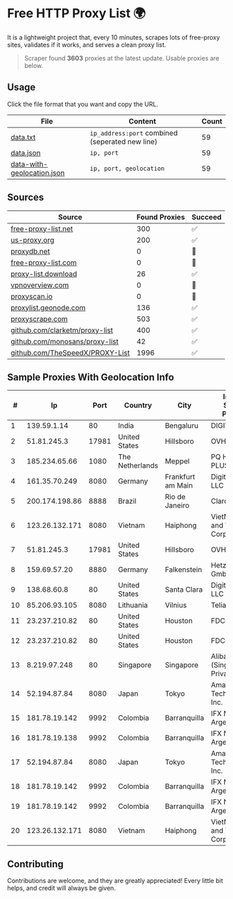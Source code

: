 
# Free HTTP Proxy List 🌍

It is a lightweight project that, every 10 minutes, scrapes lots of free-proxy sites, validates if it works, and serves a clean proxy list.


> Scraper found **3603** proxies at the latest update. Usable proxies are below.

## Usage

Click the file format that you want and copy the URL.


|File|Content|Count|
|----|-------|-----|
|[data.txt](https://raw.githubusercontent.com/themiralay/Proxy-List-World/master/data.txt)|`ip_address:port` combined (seperated new line)|59|
|[data.json](https://raw.githubusercontent.com/themiralay/Proxy-List-World/master/data.json)|`ip, port`|59|
|[data-with-geolocation.json](https://raw.githubusercontent.com/themiralay/Proxy-List-World/master/data-with-geolocation.json)|`ip, port, geolocation`|59|

## Sources

|Source|Found Proxies|Succeed|
|------|-------------|-------|
|[free-proxy-list.net](https://free-proxy-list.net)|300|✅|
|[us-proxy.org](https://www.us-proxy.org)|200|✅|
|[proxydb.net](http://proxydb.net)|0|🚫|
|[free-proxy-list.com](https://free-proxy-list.com/?page=&port=&type%5B%5D=http&type%5B%5D=https&up_time=0&search=Search)|0|🚫|
|[proxy-list.download](https://www.proxy-list.download/HTTP)|26|✅|
|[vpnoverview.com](https://vpnoverview.com/privacy/anonymous-browsing/free-proxy-servers)|0|🚫|
|[proxyscan.io](https://www.proxyscan.io)|0|🚫|
|[proxylist.geonode.com](https://proxylist.geonode.com/api/proxy-list?limit=300&page=1&sort_by=lastChecked&sort_type=desc&protocols=http,https)|136|✅|
|[proxyscrape.com](https://api.proxyscrape.com/v2/?request=displayproxies&protocol=http&timeout=10000&country=all&ssl=all&anonymity=all)|503|✅|
|[github.com/clarketm/proxy-list](https://raw.githubusercontent.com/clarketm/proxy-list/master/proxy-list-raw.txt)|400|✅|
|[github.com/monosans/proxy-list](https://raw.githubusercontent.com/monosans/proxy-list/main/proxies/http.txt)|42|✅|
|[github.com/TheSpeedX/PROXY-List](https://raw.githubusercontent.com/TheSpeedX/PROXY-List/master/http.txt)|1996|✅|


## Sample Proxies With Geolocation Info

|#|Ip|Port|Country|City|Internet Service Provider|
|-|--|----|-------|----|-------------------------|
|1|139.59.1.14|80|India|Bengaluru|DIGITALOCEAN|
|2|51.81.245.3|17981|United States|Hillsboro|OVH SAS|
|3|185.234.65.66|1080|The Netherlands|Meppel|PQ HOSTING PLUS S.R.L.|
|4|161.35.70.249|8080|Germany|Frankfurt am Main|DigitalOcean, LLC|
|5|200.174.198.86|8888|Brazil|Rio de Janeiro|Claro S.A|
|6|123.26.132.171|8080|Vietnam|Haiphong|VietNam Post and Telecom Corporation|
|7|51.81.245.3|17981|United States|Hillsboro|OVH SAS|
|8|159.69.57.20|8880|Germany|Falkenstein|Hetzner Online GmbH|
|9|138.68.60.8|80|United States|Santa Clara|DigitalOcean, LLC|
|10|85.206.93.105|8080|Lithuania|Vilnius|Telia Lietuva|
|11|23.237.210.82|80|United States|Houston|FDCservers.net|
|12|23.237.210.82|80|United States|Houston|FDCservers.net|
|13|8.219.97.248|80|Singapore|Singapore|Alibaba Cloud (Singapore) Private Limited|
|14|52.194.87.84|8080|Japan|Tokyo|Amazon Technologies Inc.|
|15|181.78.19.142|9992|Colombia|Barranquilla|IFX Networks Argentina S.R.L|
|16|181.78.19.138|9992|Colombia|Barranquilla|IFX Networks Argentina S.R.L|
|17|52.194.87.84|8080|Japan|Tokyo|Amazon Technologies Inc.|
|18|181.78.19.142|9992|Colombia|Barranquilla|IFX Networks Argentina S.R.L|
|19|181.78.19.142|9992|Colombia|Barranquilla|IFX Networks Argentina S.R.L|
|20|123.26.132.171|8080|Vietnam|Haiphong|VietNam Post and Telecom Corporation|



## Contributing

Contributions are welcome, and they are greatly appreciated! Every
little bit helps, and credit will always be given.

